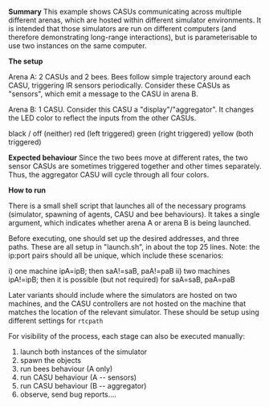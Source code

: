 **Summary** This example shows CASUs communicating across multiple different
arenas, which are hosted within different simulator environments.  It is
intended that those simulators are run on different computers (and therefore
demonstrating long-range interactions), but is parameterisable to use two
instances on the same computer.

**The setup**

Arena A: 2 CASUs and 2 bees.  Bees follow simple trajectory around each CASU,
triggering IR sensors periodically.  Consider these CASUs as "sensors", which
emit a message to the CASU in arena B.

Arena B: 1 CASU. Consider this CASU a "display"/"aggregator".  It changes the
LED color to reflect the inputs from the other CASUs.

black / off (neither) 
red (left triggered) 
green (right triggered)
yellow (both triggered)

**Expected behaviour** Since the two bees move at different rates, the two
sensor CASUs are sometimes triggered together and other times separately.
Thus, the aggregator CASU will cycle through all four colors.


**How to run**

There is a small shell script that launches all of the necessary programs
(simulator, spawning of agents, CASU and bee behaviours).
It takes a single argument, which indicates whether arena A or arena B is
being launched.

Before executing, one should set up the desired addresses, and three paths.
These are all setup in "launch.sh", in about the top 25 lines.
Note: the ip:port pairs should all be unique, which include these scenarios:

i) one machine
ipA=ipB; then saA!=saB, paA!=paB
ii) two machines
ipA!=ipB; then it is possible (but not required) for saA=saB, paA=paB

Later variants should include where the simulators are hosted on two 
machines, and the CASU controllers are not hosted on the machine that 
matches the location of the relevant simulator.  These should be setup
using different settings for ``rtcpath``



For visibility of the process, each stage can also be executed manually:

1. launch both instances of the simulator
2. spawn the objects
3. run bees behaviour (A only)
4. run CASU behaviour (A -- sensors)
5. run CASU behaviour (B -- aggregator)
6. observe, send bug reports....

